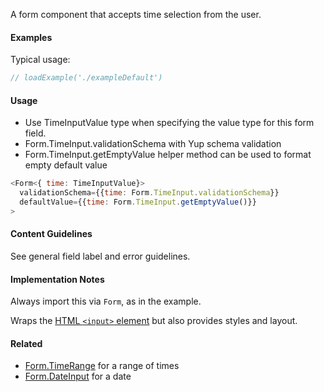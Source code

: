 A form component that accepts time selection from the user.

#### Examples

Typical usage:

```jsx
// loadExample('./exampleDefault')
```

#### Usage

- Use TimeInputValue type when specifying the value type for this form field.
- Form.TimeInput.validationSchema with Yup schema validation
- Form.TimeInput.getEmptyValue helper method can be used to format empty default value

```js static
<Form<{ time: TimeInputValue}>
  validationSchema={{time: Form.TimeInput.validationSchema}}
  defaultValue={{time: Form.TimeInput.getEmptyValue()}}
>
```

#### Content Guidelines

See general field label and error guidelines.

#### Implementation Notes

Always import this via `Form`, as in the example.

Wraps the [HTML `<input>` element](https://developer.mozilla.org/en-US/docs/Web/HTML/Element/input) but also provides styles and layout.

#### Related

- [Form.TimeRange](#!/Form.TimeRange) for a range of times
- [Form.DateInput](#!/Form.DateInput) for a date
